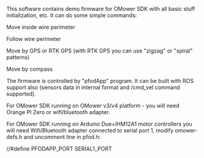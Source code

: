 This software contains demo firmware for OMower SDK with all basic stuff initialization, etc. It can do some simple commands:

Move inside wire perimeter

Follow wire perimeter

Move by GPS or RTK GPS (with RTK GPS you can use "zigzag" or "spiral" patterns)

Move by compass


The firmware is controlled by "pfodApp" program. It can be built with ROS support also (sensors data in internal format and /cmd_vel command supported).

For OMower SDK running on OMower v3/v4 platform - you will need Orange PI Zero or wifi/bluetooth adapter.

For OMower SDK running on Arduino Due+IHM12A1 motor controllers you will need Wifi/Bluetooth adapter connected to serial port 1, modify omower-defs.h and uncomment line in pfod.h:

//#define PFODAPP_PORT SERIAL1_PORT 

